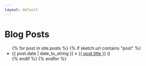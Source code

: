 ```yaml
---
layout: default
---
```


<div id="home">
  <h1>Blog Posts</h1>
  <ul class="posts">
  {% for post in site.posts %}
    {% if sketch.url contains "post" %}
    <li>
      <span>{{ post.date | date_to_string }}</span> &raquo;
      <a href="{{ post.url }}">{{ post.title }}</a>
      (<a href="{{ post.url }}"></a>)
    </li>
    {% endif %}
  {% endfor %}
  </ul>
</div>


